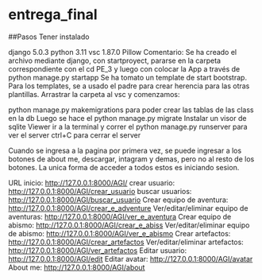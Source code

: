 # entrega_final

##Pasos Tener instalado

django 5.0.3
python 3.11
vsc 1.87.0
Pillow
Comentario: Se ha creado el archivo mediante django, con startproyect, pararse en la carpeta correspondiente con el cd PE_3 y luego con colocar la App a través de python manage.py startapp Se ha tomato un template de start bootstrap. Para los templates, se a usado el padre para crear herencia para las otras plantillas. Arrastrar la carpeta al vsc y comenzamos:

python manage.py makemigrations para poder crear las tablas de las class en la db
Luego se hace el python manage.py migrate
Instalar un visor de sqlite Viewer
ir a la terminal y correr el python manage.py runserver para ver el server
ctrl+C para cerrar el server

Cuando se ingresa a la pagina por primera vez, se puede ingresar a los botones de about me, descargar, intagram y demas, pero no al resto de los botones.
La unica forma de acceder a todos estos es iniciando sesion. 

URL
inicio: http://127.0.0.1:8000/AGI/
crear usuario: http://127.0.0.1:8000/AGI/crear_usuario
buscar usuarios: http://127.0.0.1:8000/AGI/buscar_usuario
Crear equipo de aventura: http://127.0.0.1:8000/AGI/crear_e_adventure 
Ver/editar/eliminar equipo de aventuras: http://127.0.0.1:8000/AGI/ver_e_aventura
Crear equipo de abismo: http://127.0.0.1:8000/AGI/crear_e_abiss
Ver/editar/eliminar equipo de abismo: http://127.0.0.1:8000/AGI/ver_e_abismo
Crear artefactos: http://127.0.0.1:8000/AGI/crear_artefactos
Ver/editar/eliminar artefactos: http://127.0.0.1:8000/AGI/ver_artefactos
Editar usuario: http://127.0.0.1:8000/AGI/edit
Editar avatar: http://127.0.0.1:8000/AGI/avatar
About me: http://127.0.0.1:8000/AGI/about
